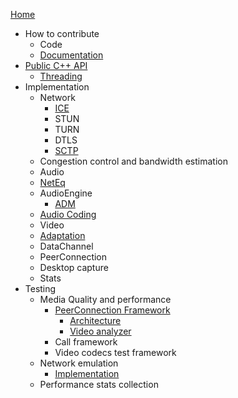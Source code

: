[Home](/g3doc/index.md)
*   How to contribute
    *   Code
    *   [Documentation](/g3doc/how_to_write_documentation.md)
*  [Public C++ API](/api/g3doc/index.md)
    *   [Threading](/api/g3doc/threading_design.md)
*   Implementation
    * Network
      * [ICE](/p2p/g3doc/ice.md)
      * STUN
      * TURN
      * DTLS
      * [SCTP](/pc/g3doc/sctp_transport.md)
    *   Congestion control and bandwidth estimation
    *   Audio
      * [NetEq](/modules/audio_coding/neteq/g3doc/index.md)
      * AudioEngine
        * [ADM](/modules/audio_device/g3doc/audio_device_module.md)
      * [Audio Coding](/modules/audio_coding/g3doc/index.md)
    *   Video
      * [Adaptation](/video/g3doc/adaptation.md)
    *   DataChannel
    *   PeerConnection
    *   Desktop capture
    *   Stats
*   Testing
    *   Media Quality and performance
        *   [PeerConnection Framework](/test/pc/e2e/g3doc/index.md)
            *   [Architecture](/test/pc/e2e/g3doc/architecture.md)
            *   [Video analyzer](/test/pc/e2e/g3doc/default_video_quality_analyzer.md)
        *   Call framework
        *   Video codecs test framework
    *   Network emulation
        *   [Implementation](/test/network/g3doc/index.md)
    * Performance stats collection
